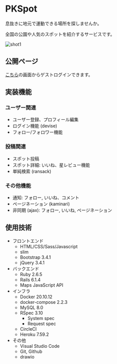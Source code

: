 # PKSpot
息抜きに地元で運動できる場所を探しませんか。

全国の公園や人気のスポットを紹介するサービスです。

![shot1](https://user-images.githubusercontent.com/67915047/156552349-62b13de9-9c28-407a-ab60-dec68d50429f.png)

<!--

目的: googlemapのような情報の蓄積 Twitterのような呟きではない

苦労したこと

フロントエンド
- レスポンシブ スマホでは下端にfooterを固定
- 微調整 通知のベル position: relative
- JSの読み込み時間がかかる...
- 構成に関する知識も方法も知らない

バックエンド
- 地図の表示
  - homeページ JSにerbを入れる 繰り返し
  - 詳細ページ JSにインスタンス変数を入れる gon
- seed を綺麗に書く (フォロー、いいね、コメント) * 通知
- フォーム送信のpath 作成・削除 (routes, posts/show, comments/comment)

インフラ
- 環境構築
  - Docker
    - build, test
    - 3つの環境
      - RSpec
  - CircleCI
    - プルリクエストのやり方
- 何10分も時間がかかる

参考
- メルカリ, インスタ, googlemap, amazon
- その他

感想
- slimによるコード量削減がすごい
- フロントとバックエンドの両立の難しさ 手が回らない

-->

## 公開ページ
[こちら](https://rails-pk.herokuapp.com/)の画面からゲストログインできます。

## 実装機能

### ユーザー関連
* ユーザー登録、プロフィール編集
* ログイン機能 (devise)
* フォロー/フォロワー機能

### 投稿関連
* スポット投稿
* スポット詳細: いいね、星レビュー機能
* 単純検索 (ransack)

### その他機能
* 通知: フォロー, いいね、コメント
* ページネーション (kaminari)
* 非同期 (ajax): フォロー, いいね, ページネーション

## 使用技術
* フロントエンド
  * HTML/CSS/Sass/Javascript
  * slim
  * Bootstrap 3.4.1
  * jQuery 3.4.1
* バックエンド
  * Ruby 2.6.5
  * Rails 6.1.4
  * Maps JavaScript API
* インフラ
  * Docker 20.10.12
  * docker-compose 2.2.3
  <!-- * Puma -->
  * MySQL 8.0
  * RSpec 3.10
    * System spec
    * Request spec
  * CircleCI
  * Heroku 7.59.2
* その他
  * Visual Studio Code
  * Git, Github
  * drawio
